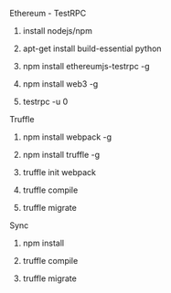 Ethereum - TestRPC

1. install nodejs/npm

2. apt-get install build-essential python

3. npm install ethereumjs-testrpc -g

4. npm install web3 -g

5. testrpc -u 0



Truffle

1. npm install webpack -g

2. npm install truffle -g

3. truffle init webpack

4. truffle compile

5. truffle migrate


Sync

1. npm install

2. truffle compile

3. truffle migrate


